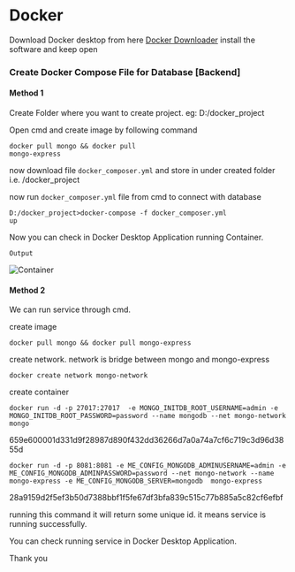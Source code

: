 # Docker

Download Docker desktop from here <a href='https://docs.docker.com/desktop/install/windows-install/'>Docker Downloader</a>
install the software and keep open

<h3>Create Docker Compose File for Database [Backend]</h3>

<h4>Method 1</h4>
Create Folder where you want to create project. eg: D:/docker_project

Open cmd and create image by following command

<code>docker pull mongo && docker pull mongo-express</code>

now download file <code>docker_composer.yml</code> and store in under created folder i.e. /docker_project

now run <code>docker_composer.yml</code> file from cmd to connect with database

<code>D:/docker_project>docker-compose -f docker_composer.yml up</code>

Now you can check in Docker Desktop Application running Container.  

<code>Output</code>

![Container](https://user-images.githubusercontent.com/51017576/204712798-b10b08ed-9be3-4254-bea3-83a8ab9b45bb.png)

<h4>Method 2</h4>

We can run service through cmd.

create image

```docker pull mongo && docker pull mongo-express```

create network. network is bridge between mongo and mongo-express

```docker create network mongo-network```

create container

```docker run -d -p 27017:27017  -e MONGO_INITDB_ROOT_USERNAME=admin -e MONGO_INITDB_ROOT_PASSWORD=password --name mongodb --net mongo-network mongo```

659e600001d331d9f28987d890f432dd36266d7a0a74a7cf6c719c3d96d3855d

```docker run -d -p 8081:8081 -e ME_CONFIG_MONGODB_ADMINUSERNAME=admin -e ME_CONFIG_MONGODB_ADMINPASSWORD=password --net mongo-network --name mongo-express -e ME_CONFIG_MONGODB_SERVER=mongodb  mongo-express```

28a9159d2f5ef3b50d7388bbf1f5fe67df3bfa839c515c77b885a5c82cf6efbf
  
running this command it will return some unique id. it means service is running successfully.

You can check running service in Docker Desktop Application.

Thank you
  
  
  
